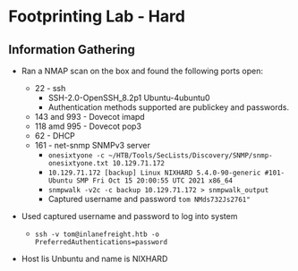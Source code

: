 
# Footprinting Lab - Hard

## Information Gathering

* Ran a NMAP scan on the box and found the following ports open:
  * 22 - ssh
    * SSH-2.0-OpenSSH_8.2p1 Ubuntu-4ubuntu0
    * Authentication methods supported are publickey and passwords.
  * 143 and 993 - Dovecot imapd
  * 118 amd 995 - Dovecot pop3
  * 62 - DHCP
  * 161 - net-snmp SNMPv3 server
    * `onesixtyone -c ~/HTB/Tools/SecLists/Discovery/SNMP/snmp-onesixtyone.txt 10.129.71.172`
    * `10.129.71.172 [backup] Linux NIXHARD 5.4.0-90-generic #101-Ubuntu SMP Fri Oct 15 20:00:55 UTC 2021 x86_64`
    * `snmpwalk -v2c -c backup 10.129.71.172 > snmpwalk_output`
    * Captured username and password `tom NMds732Js2761"`
* Used captured username and password to log into system
   * `ssh -v tom@inlanefreight.htb -o PreferredAuthentications=password`

  
* Host Iis Unbuntu and name is NIXHARD
